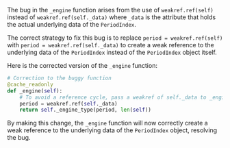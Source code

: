 The bug in the `_engine` function arises from the use of `weakref.ref(self)` instead of `weakref.ref(self._data)` where `_data` is the attribute that holds the actual underlying data of the `PeriodIndex`.

The correct strategy to fix this bug is to replace `period = weakref.ref(self)` with `period = weakref.ref(self._data)` to create a weak reference to the underlying data of the `PeriodIndex` instead of the `PeriodIndex` object itself.

Here is the corrected version of the `_engine` function:

```python
# Correction to the buggy function
@cache_readonly
def _engine(self):
    # To avoid a reference cycle, pass a weakref of self._data to _engine_type.
    period = weakref.ref(self._data)
    return self._engine_type(period, len(self))
```

By making this change, the `_engine` function will now correctly create a weak reference to the underlying data of the `PeriodIndex` object, resolving the bug.